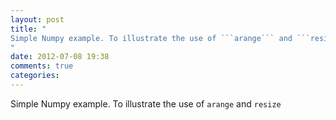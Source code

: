 ```yaml
---
layout: post
title: "
Simple Numpy example. To illustrate the use of ```arange``` and ```resize```
"
date: 2012-07-08 19:38
comments: true
categories: 
---
```


Simple Numpy example. To illustrate the use of ```arange``` and ```resize```

